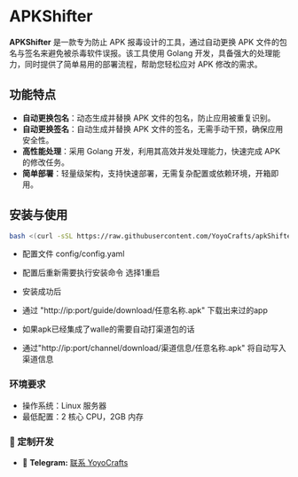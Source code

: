 # APKShifter

**APKShifter** 是一款专为防止 APK 报毒设计的工具，通过自动更换 APK 文件的包名与签名来避免被杀毒软件误报。该工具使用 Golang 开发，具备强大的处理能力，同时提供了简单易用的部署流程，帮助您轻松应对 APK 修改的需求。

## 功能特点

- **自动更换包名**：动态生成并替换 APK 文件的包名，防止应用被重复识别。
- **自动更换签名**：自动生成并替换 APK 文件的签名，无需手动干预，确保应用安全性。
- **高性能处理**：采用 Golang 开发，利用其高效并发处理能力，快速完成 APK 的修改任务。
- **简单部署**：轻量级架构，支持快速部署，无需复杂配置或依赖环境，开箱即用。

## 安装与使用
```bash
bash <(curl -sSL https://raw.githubusercontent.com/YoyoCrafts/apkShifter/master/run.sh) 
```

- 配置文件 config/config.yaml
- 配置后重新需要执行安装命令 选择1重启

- 安装成功后
- 通过 "http://ip:port/guide/download/任意名称.apk" 下载出来过的app

- 如果apk已经集成了walle的需要自动打渠道包的话  
- 通过"http://ip:port/channel/download/渠道信息/任意名称.apk" 将自动写入渠道信息

### 环境要求

- 操作系统：Linux 服务器
- 最低配置：2 核心 CPU，2GB 内存


### 🎨 定制开发

- 📱 **Telegram:** [联系 YoyoCrafts](https://t.me/yoyoCrafts) 

